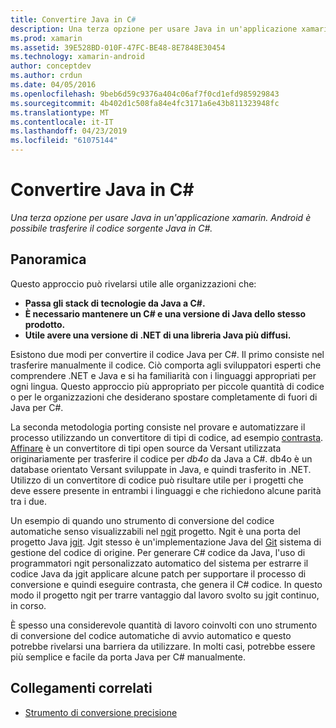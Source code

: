 ```yaml
---
title: Convertire Java in C#
description: Una terza opzione per usare Java in un'applicazione xamarin. Android è possibile trasferire il codice sorgente Java in C#.
ms.prod: xamarin
ms.assetid: 39E528BD-010F-47FC-BE48-8E7848E30454
ms.technology: xamarin-android
author: conceptdev
ms.author: crdun
ms.date: 04/05/2016
ms.openlocfilehash: 9beb6d59c9376a404c06af7f0cd1efd985929843
ms.sourcegitcommit: 4b402d1c508fa84e4fc3171a6e43b811323948fc
ms.translationtype: MT
ms.contentlocale: it-IT
ms.lasthandoff: 04/23/2019
ms.locfileid: "61075144"
---
```

# <a name="porting-java-to-c"></a>Convertire Java in C#

_Una terza opzione per usare Java in un'applicazione xamarin. Android è possibile trasferire il codice sorgente Java in C#._

## <a name="overview"></a>Panoramica

Questo approccio può rivelarsi utile alle organizzazioni che:

-  **Passa gli stack di tecnologie da Java a C#.**
-  **È necessario mantenere un C# e una versione di Java dello stesso prodotto.**
-  **Utile avere una versione di .NET di una libreria Java più diffusi.**


Esistono due modi per convertire il codice Java per C#. Il primo consiste nel trasferire manualmente il codice. Ciò comporta agli sviluppatori esperti che comprendere .NET e Java e si ha familiarità con i linguaggi appropriati per ogni lingua. Questo approccio più appropriato per piccole quantità di codice o per le organizzazioni che desiderano spostare completamente di fuori di Java per C#.

La seconda metodologia porting consiste nel provare e automatizzare il processo utilizzando un convertitore di tipi di codice, ad esempio [contrasta](https://github.com/mono/sharpen). [Affinare](https://github.com/mono/sharpen) è un convertitore di tipi open source da Versant utilizzata originariamente per trasferire il codice per *db4o* da Java a C#. db4o è un database orientato Versant sviluppate in Java, e quindi trasferito in .NET. Utilizzo di un convertitore di codice può risultare utile per i progetti che deve essere presente in entrambi i linguaggi e che richiedono alcune parità tra i due.

Un esempio di quando uno strumento di conversione del codice automatiche senso visualizzabili nel [ngit](https://github.com/mono/ngit) progetto.
Ngit è una porta del progetto Java [jgit](http://eclipse.org/).
Jgit stesso è un'implementazione Java del [Git](http://git-scm.com/) sistema di gestione del codice di origine. Per generare C# codice da Java, l'uso di programmatori ngit personalizzato automatico del sistema per estrarre il codice Java da jgit applicare alcune patch per supportare il processo di conversione e quindi eseguire contrasta, che genera il C# codice. In questo modo il progetto ngit per trarre vantaggio dal lavoro svolto su jgit continuo, in corso.

È spesso una considerevole quantità di lavoro coinvolti con uno strumento di conversione del codice automatiche di avvio automatico e questo potrebbe rivelarsi una barriera da utilizzare. In molti casi, potrebbe essere più semplice e facile da porta Java per C# manualmente.



## <a name="related-links"></a>Collegamenti correlati

- [Strumento di conversione precisione](https://github.com/mono/sharpen)
